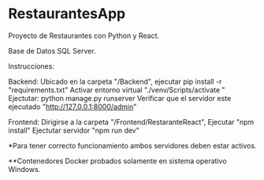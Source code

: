 # RestaurantesApp
 Proyecto de Restaurantes con Python y React.

 Base de Datos SQL Server.

 Instrucciones:

 Backend:
 Ubicado en  la carpeta "/Backend", ejecutar pip install -r "requirements.txt"
 Activar entorno virtual "./venv/Scripts/activate "
 Ejectutar: python manage.py runserver
 Verificar que el servidor este ejecutado  "http://127.0.0.1:8000/admin"

 Frontend: 
 Dirigirse a la carpeta "/Frontend/RestaranteReact",
 Ejecutar "npm install"
 Ejectutar servidor "npm run dev"


 *Para tener correcto funcionamiento ambos servidores deben estar activos.


**Contenedores Docker probados solamente en sistema operativo Windows.

